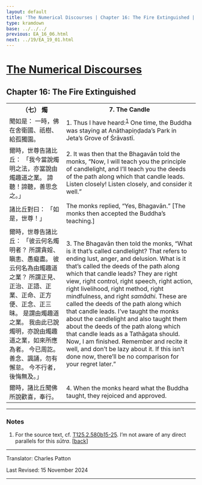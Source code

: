 ```yaml
---
layout: default
title: 'The Numerical Discourses | Chapter 16: The Fire Extinguished | 7. The Candle'
type: kramdown
base: ../../../
previous: EA_16_06.html
next: ../19/EA_19_01.html
---
```


<h1><a href='../index.html'>The Numerical Discourses</a></h1>
<h2>Chapter 16: The Fire Extinguished</h2>

<table class="trans">
  <th class='ch'>（七） 燭</th>
  <th class='en'>7. The Candle</th>
  <tr>
    <td class='ch' title='t125.2.580b15'>聞如是： 一時，佛在舍衛國、祇樹、給孤獨園。</td>
    <td id='p1'>1. Thus I have heard:<sup id="ref1"><a href="#n1">1</a></sup> One time, the Buddha was staying at Anāthapiṇḍada’s Park in Jeta’s Grove of Śrāvastī.</td>
  </tr>
  <tr>
    <td class='ch' title='t125.2.580b16'>爾時，世尊告諸比丘： 「我今當說燭明之法，亦當說由燭趣道之業。 諦聽！諦聽，善思念之。」</td>
    <td id='p2'>2. It was then that the Bhagavān told the monks, “Now, I will teach you the principle of candlelight, and I’ll teach you the deeds of the path along which that candle leads. Listen closely! Listen closely, and consider it well.”</td>
  </tr>
  <tr>
    <td class='ch' title='t125.2.580b18'>諸比丘對曰： 「如是，世尊！」</td>
    <td>The monks replied, “Yes, Bhagavān.” [The monks then accepted the Buddha’s teaching.]</td>
  </tr>
  <tr>
    <td class='ch' title='t125.2.580b18'>爾時，世尊告諸比丘： 「彼云何名燭明者？ 所謂貪婬、瞋恚、愚癡盡。 彼云何名為由燭趣道之業？ 所謂正見、正治、正語、正業、正命、正方便、正念、正三昧。 是謂由燭趣道之業。 我由此已說燭明，亦說由燭趣道之業，如來所應為者。 今已周訖。 善念、諷誦，勿有懈怠。 今不行者，後悔無及。」</td>
    <td id='p3'>3. The Bhagavān then told the monks, “What is it that’s called candlelight? That refers to ending lust, anger, and delusion. What is it that’s called the deeds of the path along which that candle leads? They are right view, right control, right speech, right action, right livelihood, right method, right mindfulness, and right <em>samādhi</em>. These are called the deeds of the path along which that candle leads. I’ve taught the monks about the candlelight and also taught them about the deeds of the path along which that candle leads as a Tathāgata should. Now, I am finished. Remember and recite it well, and don’t be lazy about it. If this isn’t done now, there’ll be no comparison for your regret later.”</td>
  </tr>
  <tr>
    <td class='ch' title='t125.2.580b25'>爾時，諸比丘聞佛所說歡喜，奉行。</td>
    <td id='p4'>4. When the monks heard what the Buddha taught, they rejoiced and approved.</td>
  </tr>
</table>

<hr/>

<h3 id="notes">Notes</h3>

<ol class="notes-list">
<li id="n1"><p>For the source text, cf. <a href="https://cbetaonline.dila.edu.tw/zh/T02n0125_p0580b15" target="_blank">T125.2.580b15-25</a>. I’m not aware of any direct parallels for this <em>sūtra</em>. [<a href="#ref1">back</a>]</p></li>
</ol>
<hr/>

<p class="translator">Translator: Charles Patton</p>
<p class='revised'>Last Revised: 15 November 2024</p>

<hr/>